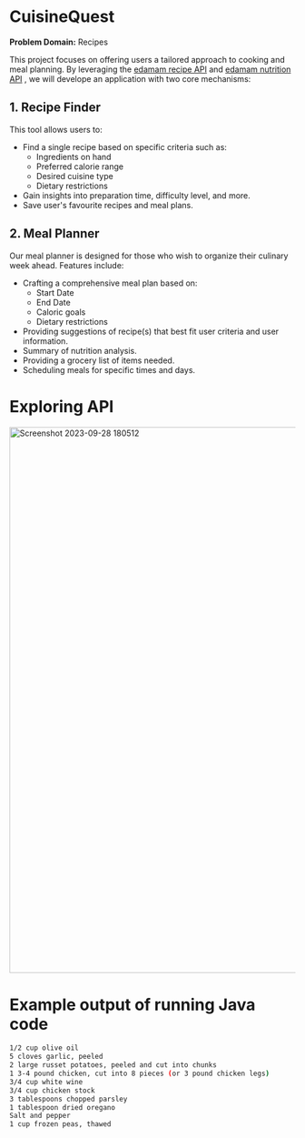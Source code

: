 # CuisineQuest

**Problem Domain:** Recipes

This project focuses on offering users a tailored approach to cooking and meal planning. By leveraging the [edamam recipe API](https://developer.edamam.com/edamam-docs-recipe-api) and [edamam nutrition API](https://developer.edamam.com/edamam-docs-nutrition-api )
, we will develope an application with two core mechanisms:

## 1. Recipe Finder

This tool allows users to:
- Find a single recipe based on specific criteria such as:
  - Ingredients on hand
  - Preferred calorie range
  - Desired cuisine type
  - Dietary restrictions
- Gain insights into preparation time, difficulty level, and more.
- Save user's favourite recipes and meal plans.

## 2. Meal Planner

Our meal planner is designed for those who wish to organize their culinary week ahead. Features include:
- Crafting a comprehensive meal plan based on:
  - Start Date
  - End Date
  - Caloric goals
  - Dietary restrictions
- Providing suggestions of recipe(s) that best fit user criteria and user information.
- Summary of nutrition analysis.
- Providing a grocery list of items needed.
- Scheduling meals for specific times and days.
  
# Exploring API
<img width="960" alt="Screenshot 2023-09-28 180512" src="https://github.com/Amaan-N-K/CuisineQuest/assets/113640712/84467900-d07c-4012-b1ef-446887e1fe57">

# Example output of running Java code

```bash
1/2 cup olive oil
5 cloves garlic, peeled
2 large russet potatoes, peeled and cut into chunks
1 3-4 pound chicken, cut into 8 pieces (or 3 pound chicken legs)
3/4 cup white wine
3/4 cup chicken stock
3 tablespoons chopped parsley
1 tablespoon dried oregano
Salt and pepper
1 cup frozen peas, thawed


